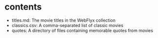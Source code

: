 # contents
- titles.md: The movie titles in the WebFlyx collection
- classics.csv: A comma-separated list of classic movies
- quotes: A directory of files containing memorable quotes from movies 
